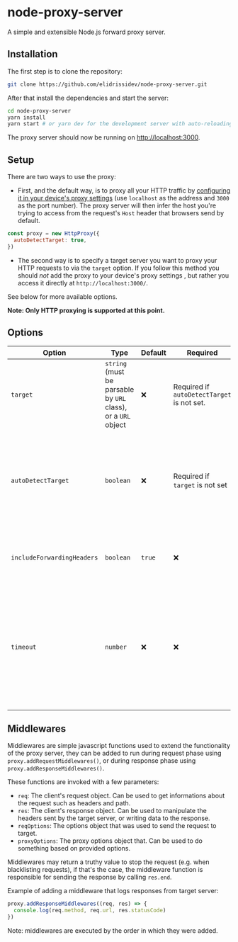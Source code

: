 # node-proxy-server

A simple and extensible Node.js forward proxy server.

## Installation

The first step is to clone the repository:

```sh
git clone https://github.com/elidrissidev/node-proxy-server.git
```

After that install the dependencies and start the server:

```sh
cd node-proxy-server
yarn install
yarn start # or yarn dev for the development server with auto-reloading
```

The proxy server should now be running on [http://localhost:3000](http://localhost:3000).

## Setup

There are two ways to use the proxy:

- First, and the default way, is to proxy all your HTTP traffic by [configuring it in your device's proxy settings](https://www.wikihow.com/Connect-to-a-Proxy-Server#) (use `localhost` as the address and `3000` as the port number). The proxy server will then infer the host you're trying to access from the request's `Host` header that browsers send by default.

```js
const proxy = new HttpProxy({
  autoDetectTarget: true,
})
```

- The second way is to specify a target server you want to proxy your HTTP requests to via the `target` option. If you follow this method you should _not_ add the proxy to your device's proxy settings , but rather you access it directly at `http://localhost:3000/`.

See below for more available options.

**Note: Only HTTP proxying is supported at this point.**

## Options

| Option | Type | Default | Required | Description |
| --- | --- | --- | --- | --- |
| `target` | `string` (must be parsable by `URL` class), or a `URL` object | ❌ | Required if `autoDetectTarget` is not set. | The target server to proxy requests to. |
| `autoDetectTarget` | `boolean` | ❌ | Required if `target` is not set | Whether to infer the target from request's `Host` header (useful if proxy is configured in OS network settings). |
| `includeForwardingHeaders` | `boolean` | `true` | ❌ | Whether to include `X-Forwarded-*` headers in the proxied requests. |
| `timeout` | `number` | ❌ | ❌ | Timeout in milliseconds for the proxied requests. Will respond with `504 Gateway Timeout` if target does not return a response in time. |

## Middlewares

Middlewares are simple javascript functions used to extend the functionality of the proxy server, they can be added to run during request phase using `proxy.addRequestMiddlewares()`, or during response phase using `proxy.addResponseMiddlewares()`.

These functions are invoked with a few parameters:

- `req`: The client's request object. Can be used to get informations about the request such as headers and path.
- `res`: The client's response object. Can be used to manipulate the headers sent by the target server, or writing data to the response.
- `reqOptions`: The options object that was used to send the request to target.
- `proxyOptions`: The proxy options object that. Can be used to do something based on provided options.

Middlewares may return a truthy value to stop the request (e.g. when blacklisting requests), if that's the case, the middleware function is responsible for sending the response by calling `res.end`.

Example of adding a middleware that logs responses from target server:

```js
proxy.addResponseMiddlewares((req, res) => {
  console.log(req.method, req.url, res.statusCode)
})
```

Note: middlewares are executed by the order in which they were added.
